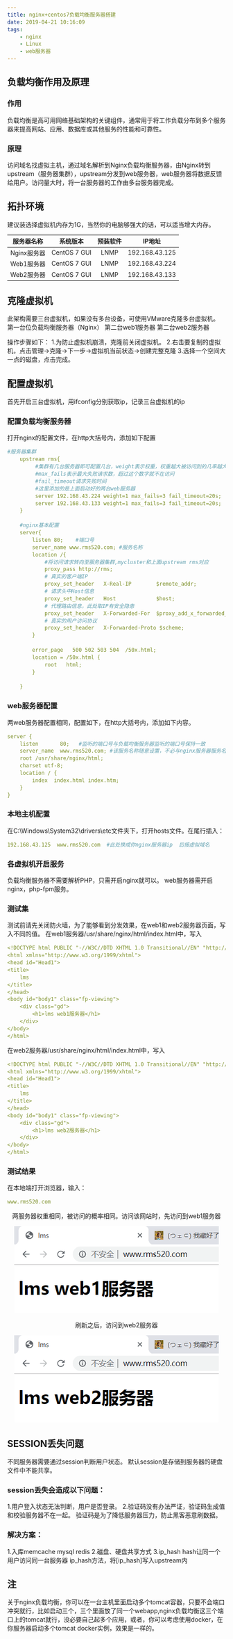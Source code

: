 ```yaml
---
title: nginx+centos7负载均衡服务器搭建
date: 2019-04-21 10:16:09
tags:
    - nginx
    - Linux
    - web服务器
---
```


## 负载均衡作用及原理
### 作用
负载均衡是高可用网络基础架构的关键组件，通常用于将工作负载分布到多个服务器来提高网站、应用、数据库或其他服务的性能和可靠性。
### 原理 
访问域名找虚拟主机，通过域名解析到Nginx负载均衡服务器，由Nginx转到upstream（服务器集群），upstream分发到web服务器，web服务器将数据反馈给用户。访问量大时，将一台服务器的工作由多台服务器完成。
## 拓扑环境
建议装选择虚拟机内存为1G，当然你的电脑够强大的话，可以适当增大内存。


| 服务器名称  |   系统版本   | 预装软件 |     IP地址     |
| :---------: | :----------: | :------: | :------------: |
| Nginx服务器 | CentOS 7 GUI |   LNMP   | 192.168.43.125 |
| Web1服务器  | CentOS 7 GUI |   LNMP   | 192.168.43.224 |
| Web2服务器  | CentOS 7 GUI |   LNMP   | 192.168.43.133 |



## 克隆虚拟机

此架构需要三台虚拟机，如果没有多台设备，可使用VMware克隆多台虚拟机。
第一台位负载均衡服务器（Nginx）
第二台web1服务器
第二台web2服务器

操作步骤如下：
1.为防止虚拟机崩溃，克隆前关闭虚拟机。
2.右击要复制的虚拟机，点击管理->克隆->下一步->虚拟机当前状态->创建完整克隆
3.选择一个空间大一点的磁盘，点击完成。

## 配置虚拟机
首先开启三台虚拟机，用ifconfig分别获取ip，记录三台虚拟机的ip
### 配置负载均衡服务器
打开nginx的配置文件，在http大括号内，添加如下配置
```yaml
#服务器集群
    upstream rms{
         #集群有几台服务器即可配置几台，weight表示权重，权重越大被访问到的几率越大
         #max_fails表示最大失败请求数，超过这个数字就不在访问
         #fail_timeout请求失败时间
         #这里添加的是上面启动好的两台web服务器
         server 192.168.43.224 weight=1 max_fails=3 fail_timeout=20s;
         server 192.168.43.133 weight=1 max_fails=3 fail_timeout=20s;
    }

    #nginx基本配置
    server{
        listen 80;    #端口号
        server_name www.rms520.com; #服务名称
        location /{
            #将访问请求转向至服务器集群,mycluster和上面upstream rms对应
            proxy_pass http://rms;
            # 真实的客户端IP
            proxy_set_header   X-Real-IP        $remote_addr;
            # 请求头中Host信息
            proxy_set_header   Host             $host;
            # 代理路由信息，此处取IP有安全隐患
            proxy_set_header   X-Forwarded-For  $proxy_add_x_forwarded_for;
            # 真实的用户访问协议
            proxy_set_header   X-Forwarded-Proto $scheme;
        }

        error_page   500 502 503 504  /50x.html;
        location = /50x.html {
            root   html;
        }

    }
```
### web服务器配置
两web服务器配置相同，配置如下，在http大括号内，添加如下内容。
```yaml
server {
    listen       80;   #监听的端口号与负载均衡服务器监听的端口号保持一致
    server_name  www.rms520.com; #该服务名称随意设置，不必与nginx服务器服务名称保持一致。
    root /usr/share/nginx/html;
    charset utf-8;
    location / {
        index  index.html index.htm;
    }
}
```
### 本地主机配置
在C:\Windows\System32\drivers\etc文件夹下，打开hosts文件。在尾行插入：
```yaml
192.168.43.125  www.rms520.com  #此处换成你nginx服务器ip  后接虚拟域名
```
### 各虚拟机开启服务
负载均衡服务器不需要解析PHP，只需开启nginx就可以。
web服务器需开启nginx，php-fpm服务。
### 测试集
测试前请先关闭防火墙，为了能够看到分发效果，在web1和web2服务器页面，写入不同的值。
在web1服务器/usr/share/nginx/html/index.html中，写入
```yaml
<!DOCTYPE html PUBLIC "-//W3C//DTD XHTML 1.0 Transitional//EN" "http://www.w3.org/TR/xhtml1/DTD/xhtml1-transitional.dtd">
<html xmlns="http://www.w3.org/1999/xhtml">
<head id="Head1">
<title>
	lms
</title>
</head>
<body id="body1" class="fp-viewing">
	<div class="gd">
		<h1>lms web1服务器</h1>
	</div>
</body>
</html>
```
在web2服务器/usr/share/nginx/html/index.html中，写入
```yaml
<!DOCTYPE html PUBLIC "-//W3C//DTD XHTML 1.0 Transitional//EN" "http://www.w3.org/TR/xhtml1/DTD/xhtml1-transitional.dtd">
<html xmlns="http://www.w3.org/1999/xhtml">
<head id="Head1">
<title>
	lms
</title>
</head>
<body id="body1" class="fp-viewing">
	<div class="gd">
		<h1>lms web2服务器</h1>
	</div>
</body>
</html>
```
### 测试结果
在本地端打开浏览器，输入：
```yaml
www.rms520.com
```
<div align=center>
两服务器权重相同，被访问的概率相同。访问该网站时，先访问到web1服务器

![web1](/images/ng-fz1.png)
</div>

<div align=center>
刷新之后，访问到web2服务器

![web2](/images/ng-fz2.png)
</div>

## SESSION丢失问题
不同服务器需要通过session判断用户状态。
默认session是存储到服务器的硬盘文件中不能共享。
### session丢失会造成以下问题：
1.用户登入状态无法判断，用户是否登录。
2.验证码没有办法严证，验证码生成值和校验服务器不在一起。
验证码是为了降低服务器压力，防止黑客恶意刷数据。

### 解决方案：
1.入库memcache mysql redis
2.磁盘、硬盘共享方式
3.ip_hash hash让同一个用户访问同一台服务器
ip_hash方法，将[ip_hash]写入upstream内

## 注
关于nginx负载均衡，你可以在一台主机里面启动多个tomcat容器，只要不会端口冲突就行，比如启动三个，三个里面放了同一个webapp,nginx负载均衡这三个端口上的tomcat就行，没必要自己起多个应用，或者，你可以考虑使用docker，在你服务器启动多个tomcat docker实例，效果是一样的。

